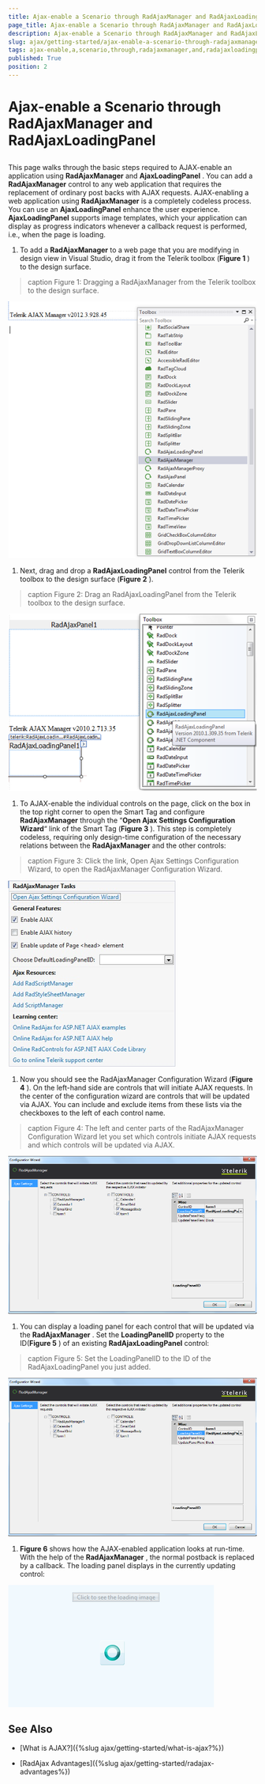 ```yaml
---
title: Ajax-enable a Scenario through RadAjaxManager and RadAjaxLoadingPanel
page_title: Ajax-enable a Scenario through RadAjaxManager and RadAjaxLoadingPanel | RadAjax for ASP.NET AJAX Documentation
description: Ajax-enable a Scenario through RadAjaxManager and RadAjaxLoadingPanel
slug: ajax/getting-started/ajax-enable-a-scenario-through-radajaxmanager-and-radajaxloadingpanel
tags: ajax-enable,a,scenario,through,radajaxmanager,and,radajaxloadingpanel
published: True
position: 2
---
```


# Ajax-enable a Scenario through RadAjaxManager and RadAjaxLoadingPanel



## 

This page walks through the basic steps required to AJAX-enable an application using **RadAjaxManager** and **AjaxLoadingPanel** . You can add a **RadAjaxManager** control to any web application that requires the replacement of ordinary post backs with AJAX requests. AJAX-enabling a web application using **RadAjaxManager** is a completely codeless process. You can use an **AjaxLoadingPanel** enhance the user experience. **AjaxLoadingPanel** supports image templates, which your application can display as progress indicators whenever a callback request is performed, i.e., when the page is loading.

1. To add a **RadAjaxManager** to a web page that you are modifying in design view in Visual Studio, drag it from the Telerik toolbox (**Figure 1** ) to the design surface.
>caption Figure 1: Dragging a RadAjaxManager from the Telerik toolbox to the design surface.

![AjaxManager Toolbox](images/RadAjaxManagerToolBox.png)

1. Next, drag and drop a **RadAjaxLoadingPanel** control from the Telerik toolbox to the design surface (**Figure 2** ).
>caption Figure 2: Drag an RadAjaxLoadingPanel from the Telerik toolbox to the design surface.

![](images/RadAjaxLoadingPanelToolBox.png)

1. To AJAX-enable the individual controls on the page, click on the box in the top right corner to open the Smart Tag and configure **RadAjaxManager** through the “**Open Ajax Settings Configuration Wizard**“ link of the Smart Tag (**Figure 3** ). This step is completely codeless, requiring only design-time configuration of the necessary relations between the **RadAjaxManager** and the other controls:
>caption Figure 3: Click the link, Open Ajax Settings Configuration Wizard, to open the RadAjaxManager Configuration Wizard.

![AjaxManager Tasks](images/AjaxManagerTasks.jpg)

1. Now you should see the RadAjaxManager Configuration Wizard (**Figure 4** ). On the left-hand side are controls that will initiate AJAX requests. In the center of the configuration wizard are controls that will be updated via AJAX. You can include and exclude items from these lists via the checkboxes to the left of each control name.
>caption Figure 4: The left and center parts of the RadAjaxManager Configuration Wizard let you set which controls initiate AJAX requests and which controls will be updated via AJAX.

![LoadingPanel Setting](images/SetTheLoadingPanelID.png)

1. You can display a loading panel for each control that will be updated via the **RadAjaxManager** . Set the **LoadingPanelID** property to the ID(**Figure 5** ) of an existing **RadAjaxLoadingPanel** control:
>caption Figure 5: Set the LoadingPanelID to the ID of the RadAjaxLoadingPanel you just added.

![LoadingPanel Setting](images/SetTheLoadingPanelID.png)

1. **Figure 6** shows how the AJAX-enabled application looks at run-time. With the help of the **RadAjaxManager** , the normal postback is replaced by a callback. The loading panel displays in the currently updating control:

![](images/HowTheAjaxApplicationWorks.png)

## See Also

 * [What is AJAX?]({%slug ajax/getting-started/what-is-ajax?%})[](251A6C11-CA84-419B-A65C-3A3329FB1FDD)[](700D89B9-A5C9-4281-8651-3CEB407C3648)

 * [RadAjax Advantages]({%slug ajax/getting-started/radajax-advantages%})
